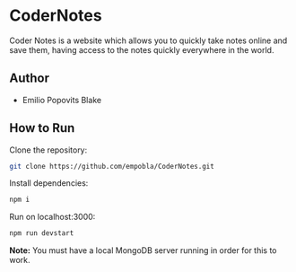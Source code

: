 # CoderNotes
Coder Notes is a website which allows you to quickly take notes online and save them, having access to the notes quickly everywhere in the world.

## Author
* Emilio Popovits Blake

## How to Run
Clone the repository:
```sh
git clone https://github.com/empobla/CoderNotes.git
```

Install dependencies:
```sh
npm i
```

Run on localhost:3000:
```sh
npm run devstart
```

**Note:** You must have a local MongoDB server running in order for this to work.

